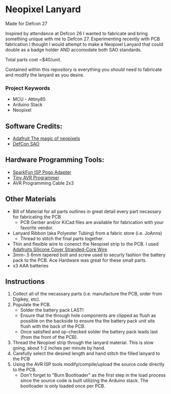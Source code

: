 # Neopixel Lanyard
Made for Defcon 27

Inspired by attendance at Defcon 26 I wanted to fabricate and bring something unique with me to Defcon 27. Experimenting recently with PCB fabrication I thought I would attempt to make a Neopixel Lanyard that could double as a badge holder AND accomodate both SAO standards.

Total parts cost ~$40/unit.

Contained within this repository is everything you *should* need to fabricate and modify the lanyard as you desire.

### Project Keywords
- MCU - Attiny85
- Arduino Stack
- Neopixel

## Software Credits:
- [Adafruit The magic of neopixels](https://learn.adafruit.com/adafruit-neopixel-uberguide/the-magic-of-neopixels)
- [DefCon SAO](https://hackaday.io/project/52950-shitty-add-ons)

## Hardware Programming Tools:
- [SparkFun ISP Pogo Adapter](https://www.sparkfun.com/products/11591)
- [Tiny AVR Programmer](https://www.sparkfun.com/products/11801)
- AVR Programming Cable 2x3

## Other Materials
- Bill of Material for all parts outlines in great detail every part necassary for fabricating the PCB
  - PCB Gerber and/or KiCad files are available for fabrication with your favorite vendor.
- Lanyard Ribbon (aka Polyester Tubing) from a fabric store (i.e. JoAnns)
  - Thread to stitch the final parts together.
- Thin and flexible wire to conenct the Neopixel strip to the PCB. I used [Adafruits Silicone Cover Stranded-Core Wire](https://www.adafruit.com/product/3165?gclid=Cj0KCQjwpavpBRDQARIsAPfTwizGN_g7z_eFXelhqXAeSSqgvykAK18QdwBzPNuDS2eKq5C_RoPe8C0aAj8EEALw_wcB)
- 3mm-.5 6mm tapered bolt and screw used to securly fashion the battery pack to the PCB. Ace Hardware was great for these small parts.
- x3 AAA batteries

## Instructions
1. Collect all of the necassary parts (i.e. manufacture the PCB, order from Digikey, etc).
2. Populate the PCB. 
    - Solder the battery pack LAST!
    - Ensure that the through hole components are clipped as flush as possible on the backside to ensure tha the battery pack unit sits flush with the back of the PCB.
    - Once satisfied and op-checked solder the battery pack leads last (from the front of the PCB).
3. Thread the Neopixel strip through the lanyard material. This is slow going, about 1-2 inches per minute by hand.
4. Carefully select the desired length and hand stitch the filled lanyard to the PCB
5. Using the AVR ISP tools modify/compile/upload the source code directly to the PCB.
    - Don't forget to "Burn Bootloader" as the first step in the load process since the source code is built utilizing the Arduino stack. The bootloader is only loaded once per PCB.
